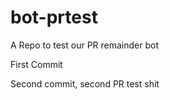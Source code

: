 # bot-prtest
A Repo to test our PR remainder bot


First Commit

Second commit, second PR test shit
